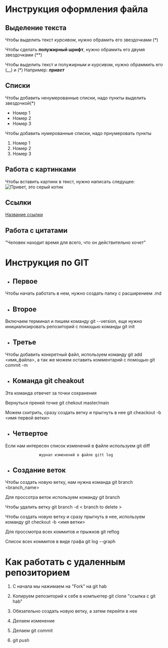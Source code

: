# Инструкция оформления файла

## Выделение текста
Чтобы выделить текст *курсивом*, нужно обрамить его звездочками (*)

Чтобы сделать **полужирный шрифт**, нужно обрамить его двумя звездочками (**)

Чтобы выделить текст и полужирным и курсивом, нужно обраммить его (__) и (*) Например: __*привет*__

## Списки 
Чтобы добавить ненумерованные списки, надо пункты выделить звездочкой(*)
* Номер 1
* Номер 2
* Номер 3

Чтобы добавить нумерованные списки, надо прнумеровать пункты
1. Номер 1 
2. Номер 2
3. Номер 3 

## Работа с картинками
Чтобы вставить картинк в текст, нужно написать следущее: ![Привет, это серый котик](gray-kitten.jpg)

## Ссылки
[Название ссылки](http://exmaple.com/ "Необязательная подсказка")
## Работа с цитатами
"Человек находит время для всего, что он действительно хочет"

# Инструкция по GIT

* ## Первое

Чтобы начать работать в нем, нужно создать папку с расширением .md

* ## Второе

Включаем терминал и пишем команду git --version, еще нужно инициализировать репозиторий с помощью команды git init

* ## Третье
Чтобы добавить конкретный файл, используем команду git add <имя_файла>, а так же можем оставить комментарий с помощью git commit -m 

* ## Команда git cheakout
 Эта команда отвечет за точки сохранения 

Вернуться  преней точке git chekout master/main

Можем схитрить, сразу создать ветку и прыгнуть в нее git cheackout -b <имя первой ветки> 

* ## Четвертое
Если нам интересен список изменений в файле используем git diff
 
                   журнал изменений в файле gitt log

* ## Создание веток

Чтобы создать новую ветку, нам нужна команда git branch <branch_name>

Для проссотра веток используем команду git branch

Чтобы удалить ветку git branch -d < branch to delete >  

Чтобы создать новую ветку и сразу прыгнуть в нее, используем команду git checkout -b <имя ветки> 

Для проссмотра всех коммитов и прыжков git reflog

Список всех коммитов в виде графа git log --graph

# Как работать с удаленным репозиторием 

1. С начала мы нажимаем на "Fork" на git hab

2. Копируем репозиторий к себе в компьютер git clone "ссылка с git hab"

3. Обязательно создать новую ветку, а затем перейти в нее

4. Делаем изменение

5. Делаем git commit

6. git push 
